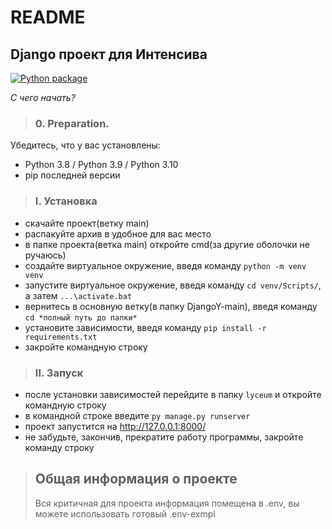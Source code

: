 # **README**

## Django проект для Интенсива

[![Python package](https://github.com/miheisv/DjangoY/actions/workflows/python-package.yml/badge.svg?branch=main)](https://github.com/miheisv/DjangoY/actions/workflows/python-package.yml)

*C чего начать?*

> ### 0. Preparation.
Убедитесь, что у вас установлены:
- Python 3.8 / Python 3.9 / Python 3.10
- pip последней версии  


> ### I. Установка
- скачайте проект(ветку main)
- распакуйте архив в удобное для вас место
- в папке проекта(ветка main) откройте cmd(за другие оболочки не ручаюсь)
- создайте виртуальное окружение, введя команду `python -m venv venv`
- запустите виртуальное окружение, введя команду `cd venv/Scripts/`, а затем `...\activate.bat`
- вернитесь в основную ветку(в папку DjangoY-main), введя команду `cd *полный путь до папки*`
- установите зависимости, введя команду `pip install -r requirements.txt` 
- закройте командную строку  


> ### II. Запуск
- после установки зависимостей перейдите в папку `lyceum` и откройте командную строку
- в командной строке введите `py manage.py runserver`
- проект запустится на http://127.0.0.1:8000/
- не забудьте, закончив, прекратите работу программы, закройте команду строку  


> ## Общая информация о проекте
> Вся критичная для проекта информация помещена в .env, вы можете использовать готовый .env-exmpl
